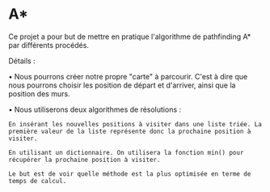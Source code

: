 # A*

Ce projet a pour but de mettre en pratique l'algorithme de pathfinding A* par différents procédés. 

Détails :

  • Nous pourrons créer notre propre "carte" à parcourir. C'est à dire que nous pourrons choisir les position de départ et d'arriver, ainsi que la position des murs.
  
  • Nous utiliserons deux algorithmes de résolutions :
  
    En insérant les nouvelles positions à visiter dans une liste triée. La première valeur de la liste représente donc la prochaine position à visiter.
    
    En utilisant un dictionnaire. On utilisera la fonction min() pour récupérer la prochaine position à visiter.
    
    Le but est de voir quelle méthode est la plus optimisée en terme de temps de calcul.
